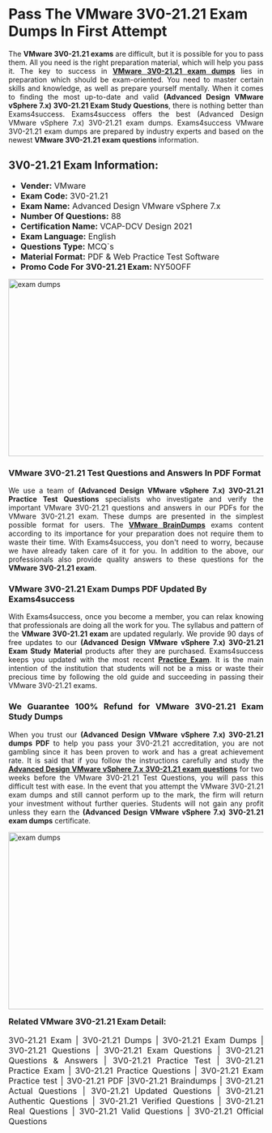 <h1><strong><strong>Pass The VMware 3V0-21.21 Exam Dumps In First Attempt</strong></strong></h1> <p style="text-align:justify">The <strong>VMware 3V0-21.21 exams</strong> are difficult, but it is possible for you to pass them. All you need is the right preparation material, which will help you pass it. The key to success in <a href="https://www.exams4success.com/vmware/3v0-21.21-pdf-exam-dumps"><strong>VMware 3V0-21.21 exam dumps</strong></a> lies in preparation which should be exam-oriented. You need to master certain skills and knowledge, as well as prepare yourself mentally. When it comes to finding the most up-to-date and valid <strong>(Advanced Design VMware vSphere 7.x) 3V0-21.21 Exam Study Questions</strong>, there is nothing better than Exams4success. Exams4success offers the best (Advanced Design VMware vSphere 7.x) 3V0-21.21 exam dumps. Exams4success VMware 3V0-21.21 exam dumps are prepared by industry experts and based on the newest <strong>VMware 3V0-21.21 exam questions</strong> information.</p> <h2><strong><strong>3V0-21.21 Exam Information:</strong></strong></h2> <ul> <li><span style="font-size:16px"><strong>Vender:</strong> VMware</span></li> <li><span style="font-size:16px"><strong>Exam Code:</strong> 3V0-21.21</span></li> <li><span style="font-size:16px"><strong>Exam Name:</strong> Advanced Design VMware vSphere 7.x</span></li> <li><span style="font-size:16px"><strong>Number Of Questions:</strong> 88</span></li> <li><span style="font-size:16px"><strong>Certification Name:</strong> VCAP-DCV Design 2021</span></li> <li><span style="font-size:16px"><strong>Exam Language:</strong> English</span></li> <li><span style="font-size:16px"><strong>Questions Type:</strong> MCQ`s</span></li> <li><span style="font-size:16px"><strong>Material Format:</strong> PDF & Web Practice Test Software</span></li> <li><span style="font-size:16px"><strong>Promo Code For 3V0-21.21 Exam: </strong>NY50OFF</span></li> </ul> <p><a href="https://www.exams4success.com/vmware/3v0-21.21-pdf-exam-dumps" rel="no-follow"><img alt="exam dumps" src="https://www.certcollections.com/uploads/content/infrist1.png" style="height:350px; width:750px" /></a></p> <h3><strong>VMware 3V0-21.21 Test Questions and Answers In PDF Format</strong></h3> <p style="text-align:justify">We use a team of <strong>(Advanced Design VMware vSphere 7.x) 3V0-21.21 Practice Test Questions</strong> specialists who investigate and verify the important VMware 3V0-21.21 questions and answers in our PDFs for the VMware 3V0-21.21 exam. These dumps are presented in the simplest possible format for users. The <a href="https://www.exams4success.com/vmware-exam-dumps"><strong>VMware BrainDumps</strong></a> exams content according to its importance for your preparation does not require them to waste their time. With Exams4success, you don't need to worry, because we have already taken care of it for you. In addition to the above, our professionals also provide quality answers to these questions for the<strong> VMware 3V0-21.21 exam</strong>.</p> <h3><strong> VMware 3V0-21.21 Exam Dumps PDF Updated By Exams4success</strong></h3> <p style="text-align:justify">With Exams4success, once you become a member, you can relax knowing that professionals are doing all the work for you. The syllabus and pattern of the <strong>VMware 3V0-21.21 exam </strong>are updated regularly. We provide 90 days of free updates to our <strong>(Advanced Design VMware vSphere 7.x) 3V0-21.21 Exam Study Material</strong> products after they are purchased. Exams4success keeps you updated with the most recent <a href="https://www.exams4success.com/"><strong>Practice Exam</strong></a>. It is the main intention of the institution that students will not be a miss or waste their precious time by following the old guide and succeeding in passing their VMware 3V0-21.21 exams.</p> <h3 style="text-align:justify"><strong>We Guarantee 100% Refund for VMware 3V0-21.21 Exam Study Dumps</strong></h3> <p style="text-align:justify">When you trust our <strong>(Advanced Design VMware vSphere 7.x) 3V0-21.21 dumps PDF</strong> to help you pass your 3V0-21.21 accreditation, you are not gambling since it has been proven to work and has a great achievement rate. It is said that if you follow the instructions carefully and study the <a href="https://www.exams4success.com/vmware/3v0-21.21-pdf-exam-dumps"><strong>Advanced Design VMware vSphere 7.x 3V0-21.21 exam questions</strong></a> for two weeks before the VMware 3V0-21.21 Test Questions, you will pass this difficult test with ease. In the event that you attempt the VMware 3V0-21.21 exam dumps and still cannot perform up to the mark, the firm will return your investment without further queries. Students will not gain any profit unless they earn the <strong>(Advanced Design VMware vSphere 7.x) 3V0-21.21 exam dumps</strong> certificate.</p> <p style="text-align:justify"><a href="https://www.exams4success.com/vmware/3v0-21.21-pdf-exam-dumps" rel="no-follow"><img alt="exam dumps" src="https://www.certcollections.com/uploads/content/free_demo1.png" style="height:350px; width:750px" /></a></p> <p style="text-align:justify"><span style="font-size:16px"><strong>Related VMware 3V0-21.21 Exam Detail:</strong></span><br /> <br /> <span style="font-size:16px">3V0-21.21 Exam | 3V0-21.21 Dumps | 3V0-21.21 Exam Dumps | 3V0-21.21 Questions | 3V0-21.21 Exam Questions | 3V0-21.21 Questions & Answers | 3V0-21.21 Practice Test | 3V0-21.21 Practice Exam | 3V0-21.21 Practice Questions | 3V0-21.21 Exam Practice test | 3V0-21.21 PDF |3V0-21.21 Braindumps | 3V0-21.21 Actual Questions | 3V0-21.21 Updated Questions | 3V0-21.21 Authentic Questions | 3V0-21.21 Verified Questions | 3V0-21.21 Real Questions | 3V0-21.21 Valid Questions | 3V0-21.21 Official Questions</span></p>

